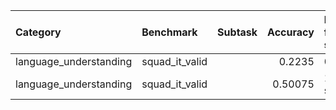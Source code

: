 | Category               | Benchmark      | Subtask   |   Accuracy | Number few shot   | Model                                                       |
|:-----------------------|:---------------|:----------|-----------:|:------------------|:------------------------------------------------------------|
| language_understanding | squad_it_valid |           |    0.2235  | 0-shot            | /leonardo_work/IscrC_GELATINO/gpuccett/models/camoscio2_13b |
| language_understanding | squad_it_valid |           |    0.50075 | 10-shot           | /leonardo_work/IscrC_GELATINO/gpuccett/models/camoscio2_13b |